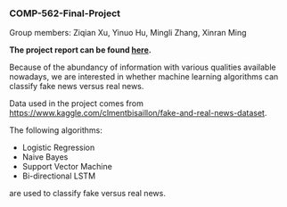 

### COMP-562-Final-Project
Group members: Ziqian Xu, Yinuo Hu, Mingli Zhang, Xinran Ming

**The project report can be found [here](report.pdf).**

Because of the abundancy of information with various qualities available nowadays, we are interested in whether machine learning algorithms can classify fake news versus real news.

Data used in the project comes from https://www.kaggle.com/clmentbisaillon/fake-and-real-news-dataset.

The following algorithms:

- Logistic Regression
- Naive Bayes
- Support Vector Machine
- Bi-directional LSTM 

are used to classify fake versus real news.


